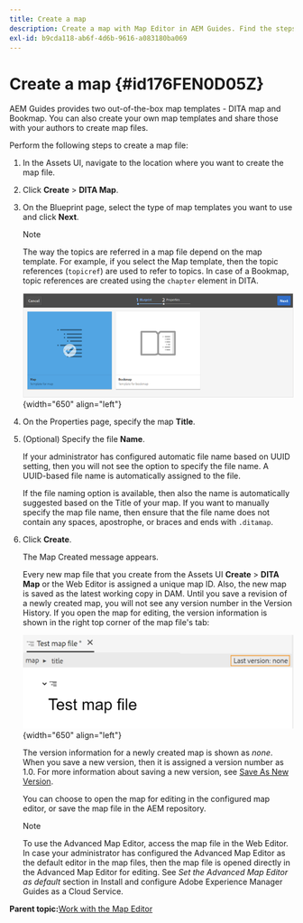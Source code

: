 ```yaml
---
title: Create a map
description: Create a map with Map Editor in AEM Guides. Find the steps to create a map file based on a map template.
exl-id: b9cda118-ab6f-4d6b-9616-a083180ba069
---
```

# Create a map {#id176FEN0D05Z}

AEM Guides provides two out-of-the-box map templates - DITA map and Bookmap. You can also create your own map templates and share those with your authors to create map files.

Perform the following steps to create a map file:

1.  In the Assets UI, navigate to the location where you want to create the map file.

1.  Click **Create** \> **DITA Map**.

1.  On the Blueprint page, select the type of map templates you want to use and click **Next**.

    >[!NOTE]
    >
    > The way the topics are referred in a map file depend on the map template. For example, if you select the Map template, then the topic references \(`topicref`\) are used to refer to topics. In case of a Bookmap, topic references are created using the `chapter` element in DITA.

    ![](images/map-template.png){width="650" align="left"}

1.  On the Properties page, specify the map **Title**.

1.  \(Optional\) Specify the file **Name**.

    If your administrator has configured automatic file name based on UUID setting, then you will not see the option to specify the file name. A UUID-based file name is automatically assigned to the file.

    If the file naming option is available, then also the name is automatically suggested based on the Title of your map. If you want to manually specify the map file name, then ensure that the file name does not contain any spaces, apostrophe, or braces and ends with `.ditamap`.

1.  Click **Create**.

    The Map Created message appears.

    Every new map file that you create from the Assets UI **Create** \> **DITA Map** or the Web Editor is assigned a unique map ID. Also, the new map is saved as the latest working copy in DAM. Until you save a revision of a newly created map, you will not see any version number in the Version History. If you open the map for editing, the version information is shown in the right top corner of the map file's tab:

    ![](images/first-version-map-none.png){width="650" align="left"}

    The version information for a newly created map is shown as *none*. When you save a new version, then it is assigned a version number as 1.0. For more information about saving a new version, see [Save As New Version](web-editor-features.md#save-as-new-version-id209ME400GXA).

    You can choose to open the map for editing in the configured map editor, or save the map file in the AEM repository.

    >[!NOTE]
    >
    > To use the Advanced Map Editor, access the map file in the Web Editor. In case your administrator has configured the Advanced Map Editor as the default editor in the map files, then the map file is opened directly in the Advanced Map Editor for editing. See *Set the Advanced Map Editor as default* section in Install and configure Adobe Experience Manager Guides as a Cloud Service.


**Parent topic:**[Work with the Map Editor](map-editor.md)
